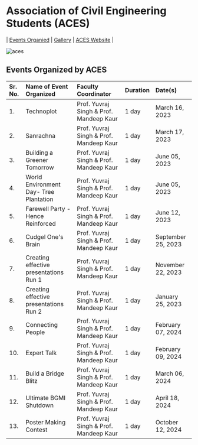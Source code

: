 # Association of Civil Engineering Students (ACES)

| [Events Organied](ACES.md) | [Gallery](gallery.md) | [ACES Website](https://aces.gndec.ac.in/) |


![aces](Images/aq.jpg)

## Events Organized by ACES


| Sr. No. | Name of Event Organized             | Faculty Coordinator                            | Duration | Date(s)               |
|:--------|:------------------------------------|:-----------------------------------------------|:---------|:----------------------|
| 1.      | Technoplot                                  | Prof. Yuvraj Singh & Prof. Mandeep Kaur | 1 day    | March 16, 2023        |
| 2.      | Sanrachna                                   | Prof. Yuvraj Singh & Prof. Mandeep Kaur | 1 day    | March 17, 2023        |
| 3.      | Building a Greener Tomorrow                 | Prof. Yuvraj Singh & Prof. Mandeep Kaur | 1 day    | June 05, 2023         |
| 4.      | World Environment Day- Tree Plantation      | Prof. Yuvraj Singh & Prof. Mandeep Kaur | 1 day    | June 05, 2023         |
| 5.      | Farewell Party - Hence Reinforced           | Prof. Yuvraj Singh & Prof. Mandeep Kaur | 1 day    | June 12, 2023         |
| 6.      | Cudgel One's Brain                          | Prof. Yuvraj Singh & Prof. Mandeep Kaur | 1 day    | September 25, 2023    |
| 7.      | Creating effective presentations Run 1      | Prof. Yuvraj Singh & Prof. Mandeep Kaur | 1 day    | November 22, 2023     |
| 8.      | Creating effective presentations Run 2      | Prof. Yuvraj Singh & Prof. Mandeep Kaur | 1 day    | January 25, 2023      |
| 9.      | Connecting People                           | Prof. Yuvraj Singh & Prof. Mandeep Kaur | 1 day    | February 07, 2024     |
| 10.     | Expert Talk                                 | Prof. Yuvraj Singh & Prof. Mandeep Kaur | 1 day    | February 09, 2024     |
| 11.     | Build a Bridge Blitz                        | Prof. Yuvraj Singh & Prof. Mandeep Kaur | 1 day    | March 06, 2024        |
| 12.     | Ultimate BGMI Shutdown                      | Prof. Yuvraj Singh & Prof. Mandeep Kaur | 1 day    | April 18, 2024        |
| 13.     | Poster Making Contest                       | Prof. Yuvraj Singh & Prof. Mandeep Kaur | 1 day    | October 12, 2024      |


